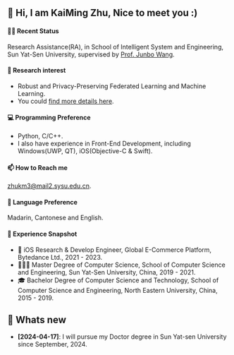 ## 👋 Hi, I am KaiMing Zhu, Nice to meet you :)
#### 👨‍🔬 Recent Status
Research Assistance(RA), in School of Intelligent System and Engineering, Sun Yat-Sen University, supervised by [Prof. Junbo Wang](https://ise.sysu.edu.cn/teacher/teacher02/1364591.htm).

#### 🔬 Research interest
- Robust and Privacy-Preserving Federated Learning and Machine Learning. 
- You could [find more details here](https://www.researchgate.net/profile/Kaiming-Zhu).

#### 💻 Programming Preference
- Python, C/C++.
- I also have experience in Front-End Development, including Windows(UWP, QT), iOS(Objective-C & Swift).

#### 📫 How to Reach me
[zhukm3@mail2.sysu.edu.cn](mailto:zhukm3@mail2.sysu.edu.cn).

#### 💬 Language Preference
Madarin, Cantonese and English.

#### 📜 Experience Snapshot
- 🍎 iOS Research & Develop Engineer, Global E-Commerce Platform, Bytedance Ltd., 2021 - 2023.
- 👨🏻‍🎓 Master Degree of Computer Science, School of Computer Science and Engineering, Sun Yat-Sen University, China, 2019 - 2021.
- 🎓 Bachelor Degree of Computer Science and Technology, School of Computer Science and Engineering, North Eastern University, China, 2015 - 2019.

## 📰 Whats new
- **[2024-04-17]**: I will pursue my Doctor degree in Sun Yat-sen University since September, 2024.
